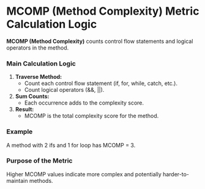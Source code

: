 # MCOMP (Method Complexity) Metric Calculation Logic

**MCOMP (Method Complexity)** counts control flow statements and logical operators in the method.

### Main Calculation Logic

1. **Traverse Method:**
   - Count each control flow statement (if, for, while, catch, etc.).
   - Count logical operators (&&, ||).
2. **Sum Counts:**
   - Each occurrence adds to the complexity score.
3. **Result:**
   - MCOMP is the total complexity score for the method.

### Example
A method with 2 ifs and 1 for loop has MCOMP = 3.

### Purpose of the Metric
Higher MCOMP values indicate more complex and potentially harder-to-maintain methods.

